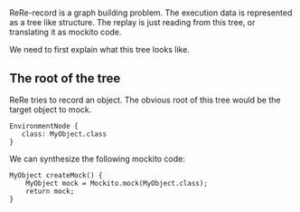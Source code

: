 # 

ReRe-record is a graph building problem. The execution data is represented as a tree like structure. The replay is just reading from this tree, or translating it as mockito code.

We need to first explain what this tree looks like.

## The root of the tree
ReRe tries to record an object. The obvious root of this tree would be the target object to mock. 

```
EnvironmentNode {
   class: MyObject.class
}
```

We can synthesize the following mockito code:
```
MyObject createMock() {
    MyObject mock = Mockito.mock(MyObject.class);
    return mock;
}
```
